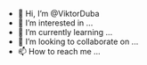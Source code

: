 - 👋 Hi, I’m @ViktorDuba
- 👀 I’m interested in ...
- 🌱 I’m currently learning ...
- 💞️ I’m looking to collaborate on ...
- 📫 How to reach me ...

<!---
ViktorDuba/ViktorDuba is a ✨ special ✨ repository because its `README.md` (this file) appears on your GitHub profile.
You can click the Preview link to take a look at your changes.
--->
